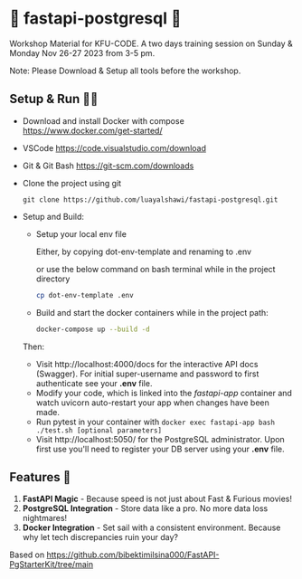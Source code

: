 # 🚀  fastapi-postgresql 🎉

Workshop Material for KFU-CODE.
A two days training session on Sunday & Monday Nov 26-27 2023 from 3-5 pm. 

Note: Please Download & Setup all tools before the workshop.

## Setup & Run 🏃‍♂️
-   Download and install Docker with compose
https://www.docker.com/get-started/

-   VSCode 
https://code.visualstudio.com/download

-   Git & Git Bash
https://git-scm.com/downloads

- Clone the project using git
    ```
    git clone https://github.com/luayalshawi/fastapi-postgresql.git
    ```
-   Setup and Build:

    - Setup your local env file

        Either, by copying dot-env-template and renaming to .env

        or use the below command on bash terminal while in the project directory

        ```bash
        cp dot-env-template .env
        ```

    - Build and start the docker containers while in the project path:
        ```bash
        docker-compose up --build -d
        ```

    Then:
    - Visit http://localhost:4000/docs for the interactive API docs (Swagger). For initial super-username and password to first authenticate see your **.env** file.
    - Modify your code, which is linked into the *fastapi-app* container and watch uvicorn auto-restart your app when changes have been made.
    - Run pytest in your container with `docker exec fastapi-app bash ./test.sh [optional parameters]`
    - Visit http://localhost:5050/ for the PostgreSQL administrator. Upon first use you'll need to register your DB server using your **.env** file.

## Features 🌈

1. **FastAPI Magic** - Because speed is not just about Fast & Furious movies!
2. **PostgreSQL Integration** - Store data like a pro. No more data loss nightmares!
3. **Docker Integration** - Set sail with a consistent environment. Because why let tech discrepancies ruin your day?

Based on https://github.com/bibektimilsina000/FastAPI-PgStarterKit/tree/main

